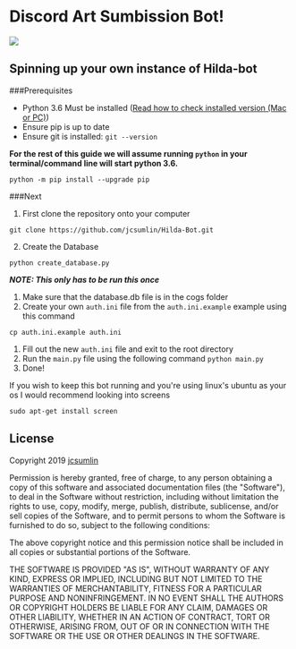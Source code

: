 Discord Art Sumbission Bot!
=============
<a href="https://patreon.com/boiboi"><img src="https://img.shields.io/endpoint.svg?url=https%3A%2F%2Fshieldsio-patreon.herokuapp.com%2Fbotboi&style=for-the-badge" /> </a>

## Spinning up your own instance of Hilda-bot
###Prerequisites
* Python 3.6 Must be installed ([Read how to check installed version (Mac or PC)](https://www.wikihow.com/Check-Python-Version-on-PC-or-Mac))
* Ensure pip is up to date
* Ensure git is installed: `git --version`

**For the rest of this guide we will assume running `python` in your terminal/command line will start python 3.6.**
```commandline
python -m pip install --upgrade pip
```
  
###Next
1. First clone the repository onto your computer

```commandline
git clone https://github.com/jcsumlin/Hilda-Bot.git
```

2. Create the Database
```commandline
python create_database.py
```
***NOTE: This only has to be run this once***
1. Make sure that the database.db file is in the cogs folder
1. Create your own `auth.ini` file from the `auth.ini.example` example using this command
```
cp auth.ini.example auth.ini
```
1. Fill out the new `auth.ini` file and exit to the root directory
1. Run the `main.py` file using the following command `python main.py`
1. Done!

If you wish to keep this bot running and you're using linux's ubuntu as your os I would recommend looking into screens
```commandline
sudo apt-get install screen
``` 
## License
Copyright 2019 [jcsumlin](https://github.com/jcsumlin)

Permission is hereby granted, free of charge, to any person obtaining a copy of this software and associated documentation files (the "Software"), to deal in the Software without restriction, including without limitation the rights to use, copy, modify, merge, publish, distribute, sublicense, and/or sell copies of the Software, and to permit persons to whom the Software is furnished to do so, subject to the following conditions:

The above copyright notice and this permission notice shall be included in all copies or substantial portions of the Software.

THE SOFTWARE IS PROVIDED "AS IS", WITHOUT WARRANTY OF ANY KIND, EXPRESS OR IMPLIED, INCLUDING BUT NOT LIMITED TO THE WARRANTIES OF MERCHANTABILITY, FITNESS FOR A PARTICULAR PURPOSE AND NONINFRINGEMENT. IN NO EVENT SHALL THE AUTHORS OR COPYRIGHT HOLDERS BE LIABLE FOR ANY CLAIM, DAMAGES OR OTHER LIABILITY, WHETHER IN AN ACTION OF CONTRACT, TORT OR OTHERWISE, ARISING FROM, OUT OF OR IN CONNECTION WITH THE SOFTWARE OR THE USE OR OTHER DEALINGS IN THE SOFTWARE.
